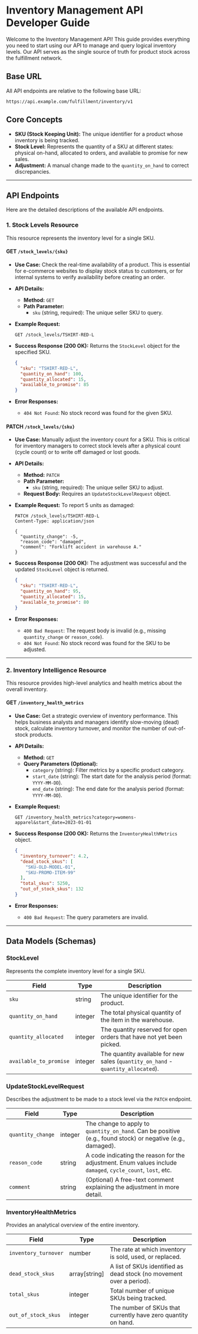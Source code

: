 # Inventory Management API Developer Guide

Welcome to the Inventory Management API! This guide provides everything you need to start using our API to manage and query logical inventory levels. Our API serves as the single source of truth for product stock across the fulfillment network.

## Base URL

All API endpoints are relative to the following base URL:

`https://api.example.com/fulfillment/inventory/v1`

## Core Concepts

- **SKU (Stock Keeping Unit):** The unique identifier for a product whose inventory is being tracked.
- **Stock Level:** Represents the quantity of a SKU at different states: physical on-hand, allocated to orders, and available to promise for new sales.
- **Adjustment:** A manual change made to the `quantity_on_hand` to correct discrepancies.

---

## API Endpoints

Here are the detailed descriptions of the available API endpoints.

### 1. Stock Levels Resource

This resource represents the inventory level for a single SKU.

#### GET `/stock_levels/{sku}`

- **Use Case:** Check the real-time availability of a product. This is essential for e-commerce websites to display stock status to customers, or for internal systems to verify availability before creating an order.

- **API Details:**
  - **Method:** `GET`
  - **Path Parameter:**
    - `sku` (string, required): The unique seller SKU to query.

- **Example Request:**
  ```http
  GET /stock_levels/TSHIRT-RED-L
  ```

- **Success Response (200 OK):**
  Returns the `StockLevel` object for the specified SKU.
  ```json
  {
    "sku": "TSHIRT-RED-L",
    "quantity_on_hand": 100,
    "quantity_allocated": 15,
    "available_to_promise": 85
  }
  ```

- **Error Responses:**
  - `404 Not Found`: No stock record was found for the given SKU.

#### PATCH `/stock_levels/{sku}`

- **Use Case:** Manually adjust the inventory count for a SKU. This is critical for inventory managers to correct stock levels after a physical count (cycle count) or to write off damaged or lost goods.

- **API Details:**
  - **Method:** `PATCH`
  - **Path Parameter:**
    - `sku` (string, required): The unique seller SKU to adjust.
  - **Request Body:** Requires an `UpdateStockLevelRequest` object.

- **Example Request:**
  To report 5 units as damaged:
  ```http
  PATCH /stock_levels/TSHIRT-RED-L
  Content-Type: application/json

  {
    "quantity_change": -5,
    "reason_code": "damaged",
    "comment": "Forklift accident in warehouse A."
  }
  ```

- **Success Response (200 OK):**
  The adjustment was successful and the updated `StockLevel` object is returned.
  ```json
  {
    "sku": "TSHIRT-RED-L",
    "quantity_on_hand": 95,
    "quantity_allocated": 15,
    "available_to_promise": 80
  }
  ```

- **Error Responses:**
  - `400 Bad Request`: The request body is invalid (e.g., missing `quantity_change` or `reason_code`).
  - `404 Not Found`: No stock record was found for the SKU to be adjusted.

---

### 2. Inventory Intelligence Resource

This resource provides high-level analytics and health metrics about the overall inventory.

#### GET `/inventory_health_metrics`

- **Use Case:** Get a strategic overview of inventory performance. This helps business analysts and managers identify slow-moving (dead) stock, calculate inventory turnover, and monitor the number of out-of-stock products.

- **API Details:**
  - **Method:** `GET`
  - **Query Parameters (Optional):**
    - `category` (string): Filter metrics by a specific product category.
    - `start_date` (string): The start date for the analysis period (format: `YYYY-MM-DD`).
    - `end_date` (string): The end date for the analysis period (format: `YYYY-MM-DD`).

- **Example Request:**
  ```http
  GET /inventory_health_metrics?category=womens-apparel&start_date=2023-01-01
  ```

- **Success Response (200 OK):**
  Returns the `InventoryHealthMetrics` object.
  ```json
  {
    "inventory_turnover": 4.2,
    "dead_stock_skus": [
      "SKU-OLD-MODEL-01",
      "SKU-PROMO-ITEM-99"
    ],
    "total_skus": 5250,
    "out_of_stock_skus": 132
  }
  ```

- **Error Responses:**
  - `400 Bad Request`: The query parameters are invalid.

---

## Data Models (Schemas)

### StockLevel

Represents the complete inventory level for a single SKU.

| Field                  | Type    | Description                                                              |
| ---------------------- | ------- | ------------------------------------------------------------------------ |
| `sku`                  | string  | The unique identifier for the product.                                   |
| `quantity_on_hand`     | integer | The total physical quantity of the item in the warehouse.                |
| `quantity_allocated`   | integer | The quantity reserved for open orders that have not yet been picked.     |
| `available_to_promise` | integer | The quantity available for new sales (`quantity_on_hand` - `quantity_allocated`). |

### UpdateStockLevelRequest

Describes the adjustment to be made to a stock level via the `PATCH` endpoint.

| Field             | Type    | Description                                                                                                |
| ----------------- | ------- | ---------------------------------------------------------------------------------------------------------- |
| `quantity_change` | integer | The change to apply to `quantity_on_hand`. Can be positive (e.g., found stock) or negative (e.g., damaged). |
| `reason_code`     | string  | A code indicating the reason for the adjustment. Enum values include `damaged`, `cycle_count`, `lost`, etc. |
| `comment`         | string  | (Optional) A free-text comment explaining the adjustment in more detail.                                   |

### InventoryHealthMetrics

Provides an analytical overview of the entire inventory.

| Field                 | Type           | Description                                                                 |
| --------------------- | -------------- | --------------------------------------------------------------------------- |
| `inventory_turnover`  | number         | The rate at which inventory is sold, used, or replaced.                     |
| `dead_stock_skus`     | array[string]  | A list of SKUs identified as dead stock (no movement over a period).        |
| `total_skus`          | integer        | Total number of unique SKUs being tracked.                                  |
| `out_of_stock_skus`   | integer        | The number of SKUs that currently have zero quantity on hand.               |
